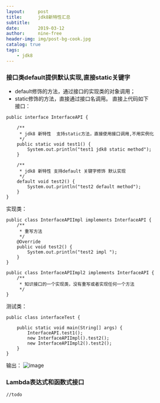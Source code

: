 ```yaml
---
layout:     post
title:      jdk8新特性汇总
subtitle:   
date:       2019-03-12
author:     nine-free
header-img: img/post-bg-cook.jpg
catalog: true
tags:
    - jdk8
---
```


### 接口类default提供默认实现,直接static关键字
- default修饰的方法，通过接口的实现类的对象调用；
- static修饰的方法，直接通过接口名调用。
直接上代码如下<br>
接口：

```
public interface InterfaceAPI {

    /**
     * jdk8 新特性  支持static方法，直接使用接口调用,不用实例化
     */
    public static void test1() {
        System.out.println("test1 jdk8 static method");
    }

    /**
     * jdk8 新特性 支持default 关键字修饰 默认实现
     */
    default void test2() {
        System.out.println("test2 default method");
    }
}
```

实现类：

```
public class InterfaceAPIImpl implements InterfaceAPI {
    /**
     * 重写方法
     */
    @Override
    public void test2() {
        System.out.println("test2 impl ");
    }
}
```

```
public class InterfaceAPIImpl2 implements InterfaceAPI {
    /**
     * 知识接口的一个实现类，没有重写或者实现任何一个方法
     */
}
```

测试类：

```
public class interfaceTest {

    public static void main(String[] args) {
        InterfaceAPI.test1();
        new InterfaceAPIImpl().test2();
        new InterfaceAPIImpl2().test2();
    }
}
```

输出：
![image](http://soft1010.top/img/base-jdk8-interface.jpg)

### Lambda表达式和函数式接口

```
//todo
```



